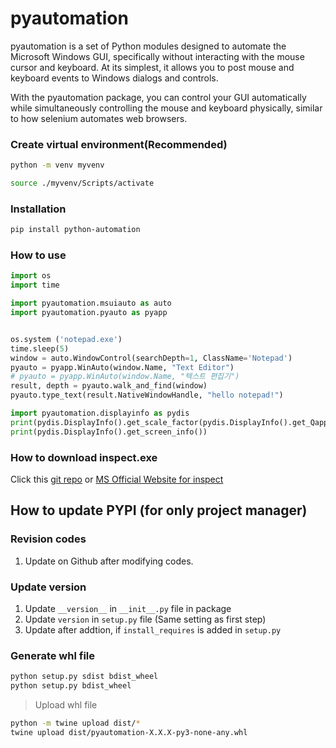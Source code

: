 # pyautomation

pyautomation is a set of Python modules designed to automate the Microsoft Windows GUI, specifically without interacting with the mouse cursor and keyboard. At its simplest, it allows you to post mouse and keyboard events to Windows dialogs and controls.

With the pyautomation package, you can control your GUI automatically while simultaneously controlling the mouse and keyboard physically, similar to how selenium automates web browsers.

### Create virtual environment(Recommended)

```bash
python -m venv myvenv
```
```bash
source ./myvenv/Scripts/activate
```

### Installation

```bash
pip install python-automation
```

### How to use
```python
import os
import time

import pyautomation.msuiauto as auto
import pyautomation.pyauto as pyapp


os.system ('notepad.exe')
time.sleep(5)
window = auto.WindowControl(searchDepth=1, ClassName='Notepad')
pyauto = pyapp.WinAuto(window.Name, "Text Editor")
# pyauto = pyapp.WinAuto(window.Name, "텍스트 편집기")
result, depth = pyauto.walk_and_find(window)
pyauto.type_text(result.NativeWindowHandle, "hello notepad!")

import pyautomation.displayinfo as pydis
print(pydis.DisplayInfo().get_scale_factor(pydis.DisplayInfo().get_Qapp()))
print(pydis.DisplayInfo().get_screen_info())

```

### How to download inspect.exe
Click this [git repo](https://github.com/changgwak/python-automation/tree/master/inspect) or [MS Official Website for inspect](https://learn.microsoft.com/en-us/windows/win32/winauto/inspect-objects)  




## How to update PYPI (for only project manager)

### Revision codes
1. Update on Github after modifying codes.

### Update version

1. Update `__version__` in `__init__.py` file in package
2. Update `version` in `setup.py` file (Same setting as first step)
3. Update after addtion, if `install_requires` is added in `setup.py`

### Generate whl file
```bash
python setup.py sdist bdist_wheel
python setup.py bdist_wheel
```

> Upload whl file
```bash
python -m twine upload dist/*
twine upload dist/pyautomation-X.X.X-py3-none-any.whl
```

